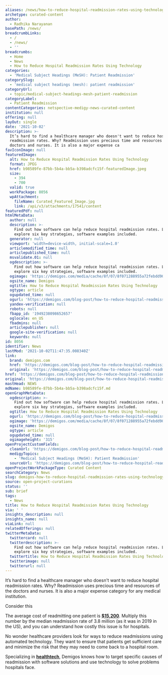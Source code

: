 ```yaml
---
aliases: /news/how-to-reduce-hospital-readmission-rates-using-technology
archetype: curated-content
author:
  - Radhika Narayanan
basePath: /news/
breadcrumbLinks:
  - /
  - /news/
  - ''
breadcrumbs:
  - Home
  - News
  - How to Reduce Hospital Readmission Rates Using Technology
categories:
  - 'Medical Subject Headings (MeSH): Patient Readmission'
categorySlug:
  - 'medical subject headings (mesh): patient readmission'
categoryUrl:
  - topic/medical-subject-headings-mesh-patient-readmission
categoryLabel:
  - Patient Readmission
contentCategories: netspective-medigy-news-curated-content
institution: null
offering: null
layOut: single
date: '2021-10-02'
description: >-
  It’s hard to find a healthcare manager who doesn't want to reduce hospital
  readmission rates. Why? Readmission uses precious time and resources of the
  doctors and nurses. It is also a major expense ca
favIconImage: null
featuredImage:
  alt: How to Reduce Hospital Readmission Rates Using Technology
  format: JPEG
  href: b98589fe-87bb-5b4a-bb5a-b398adcfc15f-featuredImage.jpeg
  size:
    - 394
    - 700
  valid: true
  workPackage: 8056
  wpAttachment:
    fileName: Curated_Featured_Image.jpg
    link: /api/v3/attachments/17541/content
featuredPdf: null
htmlMetaData:
  author: null
  description: >-
    Find out how software can help reduce hospital readmission rates. Let’s
    explore six key strategies, software examples included.
  generator: null
  viewport: 'width=device-width, initial-scale=1.0'
  articlemodified_time: null
  articlepublished_time: null
  msvalidate.01: null
  ogdescription: >-
    Find out how software can help reduce hospital readmission rates. Let’s
    explore six key strategies, software examples included.
  ogimage: 'https://demigos.com/media/cache/8f/07/8f071288955a72febdd9055f06d99096.jpg'
  ogsite_name: Demigos
  ogtitle: How to Reduce Hospital Readmission Rates Using Technology
  ogtype: article
  ogupdated_time: null
  ogurl: 'https://demigos.com/blog-post/how-to-reduce-hospital-readmission-rates/'
  yandex-verification: null
  robots: null
  fbapp_id: '1949238098652657'
  oglocale: en_US
  fbadmins: null
  articlepublisher: null
  google-site-verification: null
  keywords: null
id: 8056
identifier: News
lastMod: '2021-10-02T11:47:35.008340Z'
link:
  brand: demigos.com
  href: 'https://demigos.com/blog-post/how-to-reduce-hospital-readmission-rates/'
  original: 'https://demigos.com/blog-post/how-to-reduce-hospital-readmission-rates/'
href: 'https://demigos.com/blog-post/how-to-reduce-hospital-readmission-rates/'
original: 'https://demigos.com/blog-post/how-to-reduce-hospital-readmission-rates/'
mastHead: NEWS
mdName: b98589fe-87bb-5b4a-bb5a-b398adcfc15f.md
openGraphMetaData:
  ogdescription: >-
    Find out how software can help reduce hospital readmission rates. Let’s
    explore six key strategies, software examples included.
  ogtitle: How to Reduce Hospital Readmission Rates Using Technology
  ogurl: 'https://demigos.com/blog-post/how-to-reduce-hospital-readmission-rates/'
  ogimage: 'https://demigos.com/media/cache/8f/07/8f071288955a72febdd9055f06d99096.jpg'
  ogsite_name: Demigos
  ogtype: article
  ogupdated_time: null
  ogimageheight: '315'
openProjectCustomFields:
  cleanUrl: 'https://demigos.com/blog-post/how-to-reduce-hospital-readmission-rates/'
  medigyTopics:
    - 'Medical Subject Headings (MeSH): Patient Readmission'
  sourceUrl: 'https://demigos.com/blog-post/how-to-reduce-hospital-readmission-rates/'
openProjectWorkPackageType: Curated Content
searchCategory: News
slug: demigos-how-to-reduce-hospital-readmission-rates-using-technology
source: open-project-curations
status: ''
sub: brief
tags:
  - News
title: How to Reduce Hospital Readmission Rates Using Technology
via: ' '
insights_description: null
insights_name: null
viaLink: null
relatedOfferings: null
twitterMetaData:
  twittercard: null
  twitterdescription: >-
    Find out how software can help reduce hospital readmission rates. Let’s
    explore six key strategies, software examples included.
  twittertitle: How to Reduce Hospital Readmission Rates Using Technology
  twitterimage: null
  twitterurl: null
---
```

<p>It’s hard to find a healthcare manager who doesn't want to reduce hospital readmission rates. Why? Readmission uses precious time and resources of the doctors and nurses. It is also a major expense category for any medical institution.</p><p>Consider this&nbsp;</p><p>The average cost of readmitting one patient is <a href="https://www.hcup-us.ahrq.gov/reports/statbriefs/sb278-Conditions-Frequent-Readmissions-By-Payer-2018.jsp"><strong>$15,200</strong></a>. Multiply this number by the median readmission rate of 3.8 million (as it was in 2019 in the US), and you can understand how costly this issue is for hospitals.&nbsp;</p><p>No wonder healthcare providers look for ways to reduce readmissions using automated technology. They want to ensure that patients get sufficient care and minimize the risk that they may need to come back to a hospital room.</p><p>Specializing in <a href="https://demigos.com/healthtech/"><strong>healthtech</strong></a>, Demigos knows how to target specific causes of readmission with software solutions and use technology to solve problems hospitals face.</p>